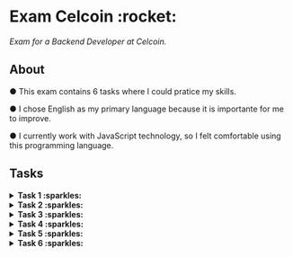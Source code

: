 <h1>Exam Celcoin :rocket:</h1>

<spam><i>Exam for a Backend Developer at Celcoin.</i></spam>

<h2>About</h2>

<p>● This exam contains 6 tasks where I could pratice my skills.</p>
<p>● I chose English as my primary language because it is importante for me to improve.</p>
<p>● I currently work with JavaScript technology, so I felt comfortable using this programming language.</p>

<h2>Tasks</h2>

<details>

<summary><strong>Task 1 :sparkles:</strong></summary><br/>

  <h2>Continue the sequences:</h2>

<img src="./public/assets/images/png/sequence.png"/><br/>

</details>

<details>

<summary><strong>Task 2 :sparkles:</strong></summary><br/>

<h2>The lock keyword in .NET marks a statement lock as a critical section, obtains the mutual exclusion lock for a given object.
  This instruction takes the following form:</h2>

  <p>Considering that 20 threads for the test() function are created in parallel, what will be the
     value of the variable account at the end of the statement?</p>

  <img src="./public/assets/images/png/lock-dot-net.png"/><br/>

  <p>And if we remove the keyword lock, what will be the value of the variable account at the end of the statement?</p>

  <i><h3>Answer: Despite some research to understand this method, unfortunately I didn't get enough knowledge to solve this question,
    because I'm not familiar with the technology addressed.</h3></i>

</details>

<details>

<summary><strong>Task 3 :sparkles:</strong></summary><br/>

<h2>Given the sequence of numbers: 3, 4, 9, 2, 5, 8, 2. Make an algorithm that sorts it in ascending order, presenting the sequence obtained after each step.</h2>

  <p>To sort in more detail, here I used the bubbleSort method where the recursion technique is followed.</p>
  <spam><i>Reference: https://www.section.io/engineering-education/sorting-algorithms-in-js/</i></spam><br/><br/>
  
  <img src="./public/assets/images/png/new-sorted-array-function.png"/><br/><br/>

  <p>An alternative that I normally use in my projects would be the JS sort() method that sorts the elements of the array itself and returns the array.</p>
  <spam><i>Reference: https://www.section.io/engineering-education/sorting-algorithms-in-js/](https://developer.mozilla.org/pt-BR/docs/Web/JavaScript/Reference/Global_Objects/Array/sort)</i></spam><br/><br/>
  
  <img src="./public/assets/images/png/sorted-array.png"/><br/><br/>

</details>

<details>

<summary><strong>Task 4 :sparkles:</strong></summary><br/>

<h2>Look at the Entity Relationship Model and answer the questions below:</h2>
  
  <img src="./public/assets/images/png/database.png"/><br/><br/>

  <p>The report was requested where we want to know which users had at least two orders with the Transaction Status “approved” (statusTransacaoId = 3) in the current month.</p>
  
  <p>In addition to the user information (name and email), it is necessary to know the total value of transactions, the average ticket of this value and  the number of orders placed. Make a SQL query that makes this report available.</p>
  <spam>Make a SQL query that makes this report available.</spam><br/><br/>
  
  <img src="./public/assets/images/png/query.png"/><br/>

  <spam><i>To access the code, [click here](https://github.com/brenndha-cabral/celcoin-exam/blob/main/database/query.sql).</i></spam><br/><br/>
  
  <p>If it were necessary to make a Web API or Web Service to manipulate the information of the products, that is, to add a new product, to change, to consult and to delete an existing product. Define the endpoints, requests, response, data access of this API and the way the user authenticates himself to consume it safely (Justify your decisions).</p>
  
  <spam><i>The API follows the Rest standards, becoming a Restful API with CRUD endpoints. It was following the MSC architecture pattern for the development of the layers. About authentication and access, I will still study about these topics in the next few weeks (But I believe that JWT is used), what I did to validate some points was to use middewares.</i></spam>
  
  <spam><i>Get | All Products</i></spam>
  
  <img src="./public/assets/images/png/api-get-all.png"/><br/><br/>
  
  <spam><i>Get | Find Product By Id</i></spam>
  
  <img src="./public/assets/images/png/api-find-id.png"/><br/><br/>
  
  <spam><i>POST | New Product (There is validation if product exist before in database)</i></spam>
  
  <img src="./public/assets/images/png/api-validade-post-product.png"/><br/>
  <img src="./public/assets/images/png/api-post-product.png"/><br/><br/>
  
  <spam><i>PUT | Update Product By Id</i></spam>
  
  <img src="./public/assets/images/png/api-update-id.png"/><br/><br/>
  
  <spam><i>DELETE | Remove Product By Id</i></spam>
  
  <img src="./public/assets/images/png/api-delete-id.png"/><br/><br/>

</details>

<details>

<summary><strong>Task 5 :sparkles:</strong></summary><br/>

<h2>Observe the table below and indicate the existing problems in the project of this table and make an Entity Relationship Model that presents the necessary corrections.</h2>

<img src="./public/assets/images/png/table-wrong.png"/><br/>
  
  <p><i>My answer:</i></p>
  
<img src="./public/assets/images/png/entity-relationship-diagram.png"/><br/>

</details>
  
<details>

<summary><strong>Task 6 :sparkles:</strong></summary><br/>

<h2>If you were to model the operation of an ATM System (Banking Self-Service Terminal) that allows: checking the balance, making withdrawals and carrying out mobile recharges.</h2>
  
<p>● Describe the main user stories involved in this system and the exceptions that may occur in this business model;</p>
<p>● Propose a scalable and fault-resilient architecture solution for building this system. It is also important to explain the technologies, requirements and methodologies that would be used and the justifications for these choices;</p>
<p>● Define the critical paths of the system and propose tests in order to guarantee higher quality and performance for the system.</p>
  
  <p><i>My answers:</i></p>

<img src="./public/assets/images/png/user-stories.png"/><br/>
<img src="./public/assets/images/png/use-case-diagram.png"/><br/>
<img src="./public/assets/images/png/uc01-detailed-use-case-diagram.png"/><br/>
<img src="./public/assets/images/png/uc02-detailed-use-case-diagram.png"/><br/>
<img src="./public/assets/images/png/uc03-detailed-use-case-diagram.png"/><br/>
<img src="./public/assets/images/png/architecture-solution.png"/><br/>

</details>
